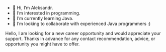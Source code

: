 - 👋 Hi, I’m Aleksandr.
- 👀 I’m interested in programming.
- 🌱 I’m currently learning Java.
- 💞️ I’m looking to collaborate with experienced Java programmers :)

Hello, I am looking for a new career opportunity and would appreciate your support. Thanks in advance for any contact recommendation, advice, or opportunity you might have to offer. 

<!---
mabahandulla/mabahandulla is a ✨ special ✨ repository because its `README.md` (this file) appears on your GitHub profile.
You can click the Preview link to take a look at your changes.
--->
